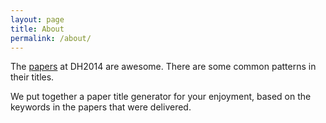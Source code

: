 ```yaml
---
layout: page
title: About
permalink: /about/
---
```


The [papers](http://dharchive.org/#n6-Long-Papers) at DH2014 are awesome. There are some common patterns in their titles.

We put together a paper title generator for your enjoyment, based on the keywords in the papers that were delivered.
